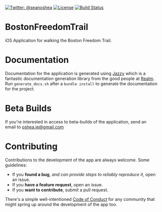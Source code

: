 [![Twitter: @seanoshea](https://img.shields.io/badge/contact-@seanoshea-blue.svg?style=flat)](https://twitter.com/seanoshea)
[![License](http://img.shields.io/badge/license-BSD-green.svg?style=flat)](https://github.com/seanoshea/BostonFreedomTrail/blob/master/LICENSE)
[![Build Status](https://circleci.com/gh/seanoshea/BostonFreedomTrail.svg?style=svg)](https://circleci.com/gh/seanoshea/BostonFreedomTrail.svg?style=svg)
# BostonFreedomTrail
iOS Application for walking the Boston Freedom Trail.

# Documentation
Documentation for the application is generated using [Jazzy](https://github.com/realm/jazzy) which is a fantastic documentation generation library from the good people at [Realm](https://realm.io). Run `generate_docs.sh` after a `bundle install` to generate the documentation for the project.

# Beta Builds
If you're interested in access to beta-builds of the application, send an email to oshea.ie@gmail.com

# Contributing
Contributions to the development of the app are always welcome. Some guidelines:
- If you **found a bug**, _and can provide steps to reliably reproduce it_, open an issue.
- If you **have a feature request**, open an issue.
- If you **want to contribute**, submit a pull request.

There's a simple well-intentioned [Code of Conduct](http://contributor-covenant.org/version/1/2/0/code_of_conduct.txt) for any community that might spring up around the development of the app too.
